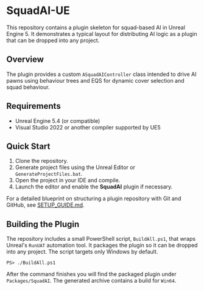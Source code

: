 # SquadAI-UE

This repository contains a plugin skeleton for squad-based AI in Unreal Engine 5. It demonstrates a typical layout for distributing AI logic as a plugin that can be dropped into any project.

## Overview
The plugin provides a custom `ASquadAIController` class intended to drive AI pawns using behaviour trees and EQS for dynamic cover selection and squad behaviour.

## Requirements
- Unreal Engine 5.4 (or compatible)
- Visual Studio 2022 or another compiler supported by UE5

## Quick Start
1. Clone the repository.
2. Generate project files using the Unreal Editor or `GenerateProjectFiles.bat`.
3. Open the project in your IDE and compile.
4. Launch the editor and enable the **SquadAI** plugin if necessary.

For a detailed blueprint on structuring a plugin repository with Git and GitHub, see [SETUP_GUIDE.md](SETUP_GUIDE.md).

## Building the Plugin

The repository includes a small PowerShell script, `BuildAll.ps1`, that wraps
Unreal's `RunUAT` automation tool. It packages the plugin so it can be dropped
into any project. The script targets only Windows by default.

```
PS> ./BuildAll.ps1
```

After the command finishes you will find the packaged plugin under
`Packages/SquadAI`. The generated archive contains a build for `Win64`.
